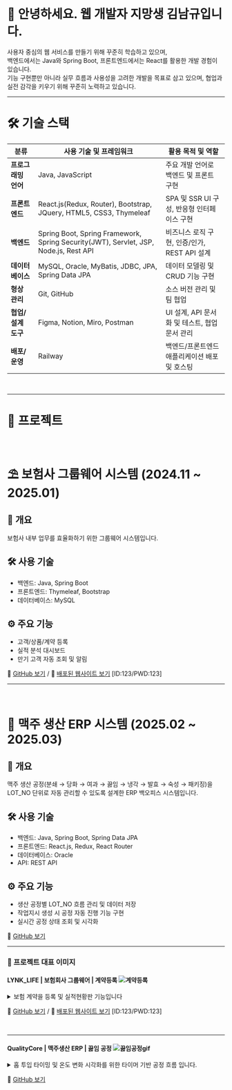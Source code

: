 # 👋 안녕하세요. 웹 개발자 지망생 김남규입니다.

사용자 중심의 웹 서비스를 만들기 위해 꾸준히 학습하고 있으며, <br/>
백엔드에서는 Java와 Spring Boot, 프론트엔드에서는 React를 활용한 개발 경험이 있습니다.  
기능 구현뿐만 아니라 실무 흐름과 사용성을 고려한 개발을 목표로 삼고 있으며,  협업과 실전 감각을 키우기 위해 꾸준히 노력하고 있습니다.

<hr/>

# 🛠 기술 스택

| 분류         | 사용 기술 및 프레임워크                                           | 활용 목적 및 역할                        |
|--------------|--------------------------------------------------------------------|------------------------------------------|
| **프로그래밍 언어** | Java, JavaScript                                                  | 주요 개발 언어로 백엔드 및 프론트 구현  |
| **프론트엔드**     | React.js(Redux, Router), Bootstrap, JQuery, HTML5, CSS3, Thymeleaf | SPA 및 SSR UI 구성, 반응형 인터페이스 구현  |
| **백엔드**         | Spring Boot, Spring Framework, Spring Security(JWT), Servlet, JSP, Node.js, Rest API | 비즈니스 로직 구현, 인증/인가, REST API 설계 |
| **데이터베이스**   | MySQL, Oracle, MyBatis, JDBC, JPA, Spring Data JPA              | 데이터 모델링 및 CRUD 기능 구현        |
| **형상 관리**      | Git, GitHub                                                      | 소스 버전 관리 및 팀 협업      |
| **협업/설계 도구** | Figma, Notion, Miro, Postman                                     | UI 설계, API 문서화 및 테스트, 협업 문서 관리          |
| **배포/운영**      | Railway                                                         | 백엔드/프론트엔드 애플리케이션 배포 및 호스팅 |





<br/><hr/>

# 📂 프로젝트

<br/>

# ⛱️ 보험사 그룹웨어 시스템 (2024.11 ~ 2025.01)


## 📌 개요

보험사 내부 업무를 효율화하기 위한 그룹웨어 시스템입니다.

## 🛠 사용 기술

- 백엔드: Java, Spring Boot
- 프론트엔드: Thymeleaf, Bootstrap
- 데이터베이스: MySQL

## ⚙️ 주요 기능

- 고객/상품/계약 등록
- 실적 분석 대시보드
- 만기 고객 자동 조회 및 알림
  
🔗 <a href="https://github.com/rlaskarb/LYNK_LIFE" target="_blank">GitHub 보기</a> 
/ 🚀 <a href="https://lynklife-production.up.railway.app/login" target="_blank">배포된 웹사이트 보기</a> [ID:123/PWD:123]




<hr/>
<br/>

# 🍺 맥주 생산 ERP 시스템 (2025.02 ~ 2025.03)

## 📌 개요

맥주 생산 공정(분쇄 → 당화 → 여과 → 끓임 → 냉각 → 발효 → 숙성 → 패키징)을  
LOT_NO 단위로 자동 관리할 수 있도록 설계한 ERP 백오피스 시스템입니다.

## 🛠 사용 기술

- 백엔드: Java, Spring Boot, Spring Data JPA
- 프론트엔드: React.js, Redux, React Router
- 데이터베이스: Oracle
- API: REST API

## ⚙️ 주요 기능

- 생산 공정별 LOT_NO 흐름 관리 및 데이터 저장
- 작업지시 생성 시 공정 자동 진행 기능 구현
- 실시간 공정 상태 조회 및 시각화

🔗 [GitHub 보기](https://github.com/rlaskarb/QualityCore)  

<hr/>

### 📸 프로젝트 대표 이미지


#### LYNK_LIFE | 보험회사 그룹웨어 | 계약등록 ![계약등록](https://github.com/user-attachments/assets/c66060b3-a93c-47b9-8061-1d6b2e305aa6)
<details>
<summary>보험 계약을 등록 및 실적현황판 기능입니다</summary>

  <br/>
  
📄 보험 계약을 등록하는 기능입니다.  
사전에 등록된 **상품 정보, 고객 정보, 설계사 정보**를 불러와  
작업자가 직접 입력하는 실수를 최소화하고,  
등록된 계약은 **홈 화면 실적 현황판에 실시간으로 반영**되어  
**계약 금액과 계약 건수**를 바로 확인할 수 있습니다.

</details>

🔗 <a href="https://github.com/rlaskarb/LYNK_LIFE" target="_blank">GitHub 보기</a> / 🚀 <a href="https://lynklife-production.up.railway.app" target="_blank">배포된 웹사이트 보기</a> [ID:123/PWD:123]

<br/><hr/>

#### QualityCore | 맥주생산 ERP | 끓임 공정 ![끓임공정gif](https://github.com/user-attachments/assets/cb385815-b42e-4291-8ce5-40462a2a9556)
<details>
<summary>홉 투입 타이밍 및 온도 변화 시각화를 위한 타이머 기반 공정 흐름 입니다.</summary>

  <br/> 

🔥 끓임공정은 여과된 맥즙에 홉을 투입한 후, 고온에서 끓이는 단계입니다.

공정은 설정된 온도에 도달하면 모달창이 표시되며, 사용자가 확인하면 끓임공정이 시작됩니다.<br/>
온도 변화는 타이머 기반 구조로 설계되어, 끓임 설비의 온도 변화를 실시간으로 시각화할 수 있도록 구성했습니다.<br/>

초기 워트량은 **여과공정에서 최종 회수된 워트량을 기준** 으로 자동 설정되며,<br/>
홉 투입 정보는 **작업지시서에 등록된 자재 정보를 기반** 으로 자동 불러옵니다.<br/>
첫 번째와 두 번째 홉의 투입량이 자동으로 입력되어, 작업자는 이를  확인할 수 있습니다.<br/>

끓임 종료 시, **끓임 손실량(초기 워트량의 5%)이 자동 계산되어 표시되며** ,<br/>
최종 끓임 후 워트량은 초기 워트량 - 끓임 손실량으로 실시간 산출되어 업데이트됩니다.<br/>

이 과정을 통해 작업자는 홉 투입 시점과 수율 변화 상황을 직관적으로 파악할 수 있습니다.

</details>

🔗 [GitHub 보기](https://github.com/rlaskarb/QualityCore)

<br/>


